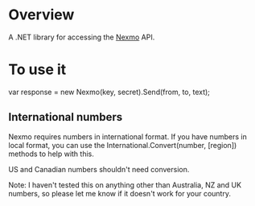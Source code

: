 ﻿Overview
========

A .NET library for accessing the [Nexmo](http://www.nexmo.com) API.

To use it
=========

var response = new Nexmo(key, secret).Send(from, to, text);


International numbers
---------------------

Nexmo requires numbers in international format. If you have numbers in local format, you can use the International.Convert(number, [region]) methods to help with this.

US and Canadian numbers shouldn't need conversion.

Note: I haven't tested this on anything other than Australia, NZ and UK numbers, so please let me know if it doesn't work for your country.